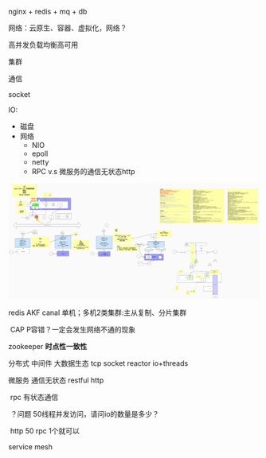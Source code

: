 nginx + redis + mq + db





网络：云原生、容器、虚拟化，网络？

高并发负载均衡高可用

集群

通信

socket

IO:

- 磁盘
- 网络
  - NIO
  - epoll
  - netty
  - RPC  v.s 微服务的通信无状态http

![](images\io理论实质.jpg)



redis	AKF canal	单机；多机2类集群:主从复制、分片集群

​	CAP	P容错？一定会发生网络不通的现象

zookeeper	**时点性一致性**



分布式	中间件 大数据生态 tcp socket reactor io+threads

微服务	通信无状态 restful http

​			rpc	有状态通信

​		？问题 50线程并发访问，请问io的数量是多少？

​		http 50	rpc 1个就可以



service mesh	













